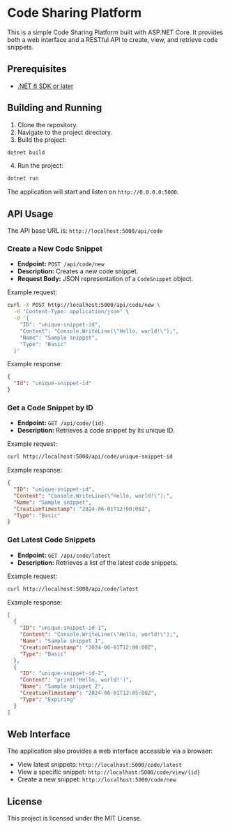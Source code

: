 # Code Sharing Platform

This is a simple Code Sharing Platform built with ASP.NET Core. It provides both a web interface and a RESTful API to create, view, and retrieve code snippets.

## Prerequisites

- [.NET 6 SDK or later](https://dotnet.microsoft.com/download)

## Building and Running

1. Clone the repository.
2. Navigate to the project directory.
3. Build the project:

```bash
dotnet build
```

4. Run the project:

```bash
dotnet run
```

The application will start and listen on `http://0.0.0.0:5000`.

## API Usage

The API base URL is: `http://localhost:5000/api/code`

### Create a New Code Snippet

- **Endpoint:** `POST /api/code/new`
- **Description:** Creates a new code snippet.
- **Request Body:** JSON representation of a `CodeSnippet` object.

Example request:

```bash
curl -X POST http://localhost:5000/api/code/new \
  -H "Content-Type: application/json" \
  -d '{
    "ID": "unique-snippet-id",
    "Content": "Console.WriteLine(\"Hello, world!\");",
    "Name": "Sample snippet",
    "Type": "Basic"
  }'
```

Example response:

```json
{
  "Id": "unique-snippet-id"
}
```

### Get a Code Snippet by ID

- **Endpoint:** `GET /api/code/{id}`
- **Description:** Retrieves a code snippet by its unique ID.

Example request:

```bash
curl http://localhost:5000/api/code/unique-snippet-id
```

Example response:

```json
{
  "ID": "unique-snippet-id",
  "Content": "Console.WriteLine(\"Hello, world!\");",
  "Name": "Sample snippet",
  "CreationTimestamp": "2024-06-01T12:00:00Z",
  "Type": "Basic"
}
```

### Get Latest Code Snippets

- **Endpoint:** `GET /api/code/latest`
- **Description:** Retrieves a list of the latest code snippets.

Example request:

```bash
curl http://localhost:5000/api/code/latest
```

Example response:

```json
[
  {
    "ID": "unique-snippet-id-1",
    "Content": "Console.WriteLine(\"Hello, world!\");",
    "Name": "Sample snippet 1",
    "CreationTimestamp": "2024-06-01T12:00:00Z",
    "Type": "Basic"
  },
  {
    "ID": "unique-snippet-id-2",
    "Content": "print('Hello, world!')",
    "Name": "Sample snippet 2",
    "CreationTimestamp": "2024-06-01T12:05:00Z",
    "Type": "Expiring"
  }
]
```

## Web Interface

The application also provides a web interface accessible via a browser:

- View latest snippets: `http://localhost:5000/code/latest`
- View a specific snippet: `http://localhost:5000/code/view/{id}`
- Create a new snippet: `http://localhost:5000/code/new`

## License

This project is licensed under the MIT License.
